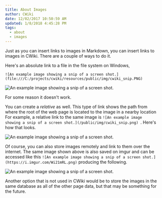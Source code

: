 ```yaml
---
title: About Images
author: CWiki
date: 12/02/2017 10:50:59 AM
updated: 1/8/2018 4:45:28 PM  
tags:
  - about
  - images
---
```


Just as you can insert links to images in Markdown, you can insert links to images in CWiki. There are a couple of ways to do it.

Here's an absolute link to a file in the file system on Windows,

`![An example image showing a snip of a screen shot.](file:///C:/projects/cwiki/resources/public/img/cwiki_snip.PNG)`

![An example image showing a snip of a screen shot.](file:///C:/projects/cwiki/resources/public/img/cwiki_snip.PNG)

For some reason it doesn't work.

You can create a _relative_ as well. This type of link shows the path from where the root of the web page is located to the image in a nearby location For example, a relative link to the same image is `![An example image showing a snip of a screen shot.](/public/img/cwiki_snip.png)
`. Here's how that looks.

![An example image showing a snip of a screen shot.](/public/img/cwiki_snip.png)


Of course, you can also store images remotely and link to them over the internet. The same image shown above is also saved on imgur and can be accessed like this `![An example image showing a snip of a screen shot.](https://i.imgur.com/Wi21mRL.png)` producing the following.

![An example image showing a snip of a screen shot.](https://i.imgur.com/Wi21mRL.png)

Another option that is not used in CWiki would be to store the images in the same database as all of the other page data, but that may be something for the future.
